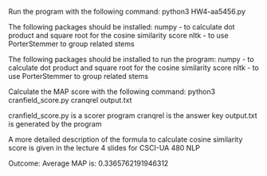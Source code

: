 Run the program with the following command:
    python3 HW4-aa5456.py
    
The following packages should be installed: 
    numpy - to calculate dot product and square root for the cosine similarity score
    nltk - to use PorterStemmer to group related stems

The following packages should be installed to run the program: 
    numpy - to calculate dot product and square root for the cosine similarity score
    nltk - to use PorterStemmer to group related stems

Calculate the MAP score with the following command:
    python3 cranfield_score.py cranqrel output.txt

cranfield_score.py is a scorer program
cranqrel is the answer key
output.txt is generated by the program

A more detailed description of the formula to calculate cosine similarity score is given in the lecture 4 slides for CSCI-UA 480 NLP

Outcome: 
Average MAP is: 0.3365762191946312
